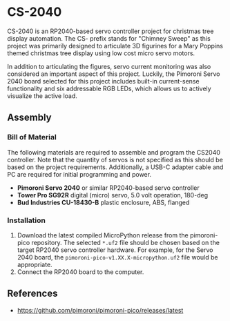 # CS-2040

CS-2040 is an RP2040-based servo controller project for christmas tree display
automation. The CS- prefix stands for "Chimney Sweep" as this project was
primarily designed to articulate 3D figurines for a Mary Poppins themed
christmas tree display using low cost micro servo motors. 

In addition to articulating the figures, servo current monitoring was also
considered an important aspect of this project. Luckily, the Pimoroni Servo 2040
board selected for this project includes built-in current-sense functionality
and six addressable RGB LEDs, which allows us to actively visualize the active
load.

## Assembly

### Bill of Material

The following materials are required to assemble and program the CS2040
controller. Note that the quantity of servos is not specified as this should be
based on the project requirements. Additionally, a USB-C adapter cable and PC
are required for initial programming and power.

- **Pimoroni Servo 2040** or similar RP2040-based servo controller
- **Tower Pro SG92R** digital (micro) servo, 5.0 volt operation, 180-deg
- **Bud Industries CU-18430-B** plastic enclosure, ABS, flanged

### Installation

1. Download the latest compiled MicroPython release from the pimoroni-pico
   repository. The selected `*.uf2` file should be chosen based on the target
   RP2040 servo controller hardware. For example, for the Servo 2040 board, the
   `pimoroni-pico-v1.XX.X-micropython.uf2` file would be appropriate.
2. Connect the RP2040 board to the computer.


## References

* https://github.com/pimoroni/pimoroni-pico/releases/latest 

